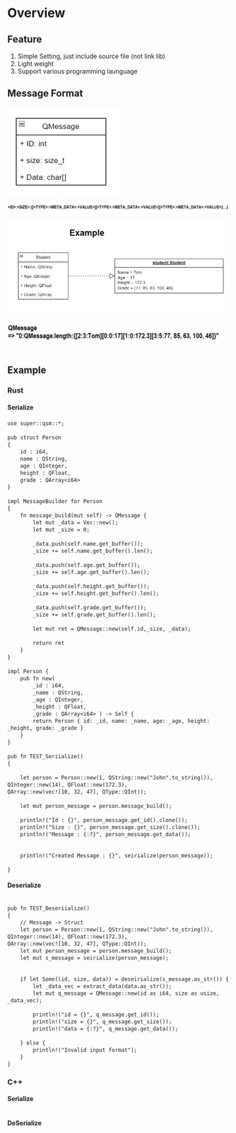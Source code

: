 # Overview

## Feature
1. Simple Setting, just include source file (not link lib)
2. Light weight
3. Support various programming launguage

## Message Format

![MessageArch](readme02_2.PNG)

![Format](readme01.PNG)

![Format Example](readme04.PNG)

![Format Example02](readme02.PNG)

## Example

### Rust

#### Serialize

```
use super::qsm::*;

pub struct Person
{
    id : i64,
    name : QString,
    age : QInteger,
    height : QFloat,
    grade : QArray<i64>
}

impl MessageBuilder for Person
{
    fn message_build(mut self) -> QMessage {
        let mut _data = Vec::new();
        let mut _size = 0;

        _data.push(self.name.get_buffer());
        _size += self.name.get_buffer().len();

        _data.push(self.age.get_buffer());
        _size += self.age.get_buffer().len();

        _data.push(self.height.get_buffer());
        _size += self.height.get_buffer().len();

        _data.push(self.grade.get_buffer());
        _size += self.grade.get_buffer().len();
        
        let mut ret = QMessage::new(self.id,_size, _data);

        return ret
    }
}

impl Person {
    pub fn new(
        _id : i64,
        _name : QString,
        _age : QInteger,
        _height : QFloat,
        _grade : QArray<i64> ) -> Self {
        return Person { id: _id, name: _name, age: _age, height: _height, grade: _grade }
    }
}

pub fn TEST_Seriialize()
{

    let person = Person::new(1, QString::new("John".to_string()), QInteger::new(14), QFloat::new(172.3),
QArray::new(vec![10, 32, 47], QType::QInt));

    let mut person_message = person.message_build();

    println!("Id : {}", person_message.get_id().clone());
    println!("Size : {}", person_message.get_size().clone());
    println!("Message : {:?}", person_message.get_data());


    println!("Created Message : {}", seirialize(person_message));

}

```

#### Deserialize

```

pub fn TEST_Deseriialize()
{
    // Message -> Struct
    let person = Person::new(1, QString::new("John".to_string()), QInteger::new(14), QFloat::new(172.3),
QArray::new(vec![10, 32, 47], QType::QInt));
    let mut person_message = person.message_build();
    let mut s_message = seirialize(person_message);


    if let Some((id, size, data)) = deseirialize(s_message.as_str()) {
        let _data_vec = extract_data(data.as_str());
        let mut q_message = QMessage::new(id as i64, size as usize, _data_vec);

        println!("id = {}", q_message.get_id());
        println!("size = {}", q_message.get_size());
        println!("data = {:?}", q_message.get_data());

    } else {
        println!("Invalid input format");
    }
}

```


### C++

#### Serialize
```

```

#### DeSerialize
```

```
